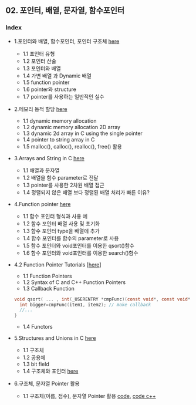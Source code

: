 ## 02. 포인터, 배열, 문자열, 함수포인터

### Index
* 1.포인터와 배열, 함수포인터, 포인터 구조체 [here](https://github.com/csbyun-data/C-Pro/blob/main/chap02/Pointer_and_Array/READ.md)
  * 1.1 포인터 유형
  * 1.2 포인터 산술
  * 1.3 포인터와 배열
  * 1.4 가변 배열 과 Dynamic 배열
  * 1.5 function pointer
  * 1.6 pointer와 structure
  * 1.7 pointer를 사용하는 일반적인 실수
 
* 2.메모리 동적 할당 [here](https://github.com/csbyun-data/C-Pro/blob/main/chap02/Pointer_and_Dynamic_Allocation/README.md)
  * 1.1 dynamic memory allocation
  * 1.2 dynamic memory allocation 2D array
  * 1.3 dynamic 2d array in C using the single pointer
  * 1.4 pointer to string array in C
  * 1.5 malloc(), calloc(), realloc(), free() 활용
    
* 3.Arrays and String in C [here](https://github.com/csbyun-data/C-Pro/blob/main/chap02/Arrays_and_Strings_in_C/README.md)
  * 1.1 배열과 문자열
  * 1.2 배열을 함수 parameter로 전달
  * 1.3 pointer를 사용한 2차원 배열 접근
  * 1.4 정렬되지 않은 배열 보다 정렬된 배열 처리가 빠른 이유?

* 4.Function pointer [here](https://github.com/csbyun-data/C-Pro/blob/main/chap02/Function_Pointer/README.md)
  * 1.1 함수 포인터 형식과 사용 예
  * 1.2 함수 포인터 배열 사용 및 초기화
  * 1.3 함수 포인터 type을 배열에 추가
  * 1.4 함수 포인터를 함수의 parameter로 사용
  * 1.5 함수 포인터와 void포인터를 이용한 qsort()함수
  * 1.6 함수 포인터와 void포인터를 이용한 search()함수  
  
* 4.2 Function Pointer Tutorials [[here](https://github.com/csbyun-data/C-Pro/blob/main/chap02/Function_Pointer_Tutorials/README.md)]
  * 1.1 Function Pointers
  * 1.2 Syntax of C and C++ Function Pointers
  * 1.3 Callback Function
  ```c
  void qsort( ... , int(_USERENTRY *cmpFunc)(const void*, const void*)) {
    int bigger=cmpFunc(item1, item2); // make callback
    //...
  }
  ```
  * 1.4 Functors 
    
* 5.Structures and Unions in C [here](https://github.com/csbyun-data/C-Pro/blob/main/chap02/Structures_and_Union/README.md)
  * 1.1 구조체
  * 1.2 공용체
  * 1.3 bit field
  * 1.4 구조체와 포인터 [here](https://github.com/csbyun-data/C-Pro/blob/main/chap02/Structure_and_Pointer/README.md)

* 6.구조체, 문자열 Pointer 활용
  * 1.1 구조체(이름, 점수), 문자열 Pointer 활용 [code](https://github.com/csbyun-data/C-Pro/blob/main/chap02/Application/Student_order1.c), [code c++](https://github.com/csbyun-data/C-Pro/blob/main/chap02/Application/Student_order1.cpp)
